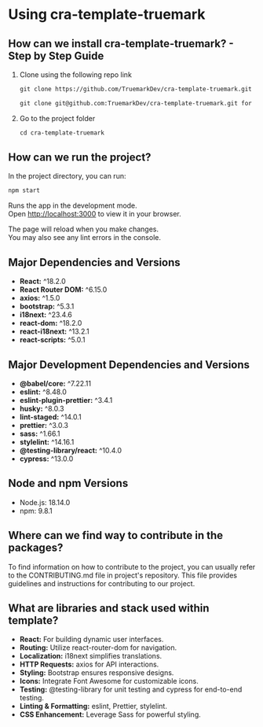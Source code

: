 # Using cra-template-truemark

## How can we install cra-template-truemark? - Step by Step Guide

1. Clone using the following repo link

   ```md
   git clone https://github.com/TruemarkDev/cra-template-truemark.git for https.

   git clone git@github.com:TruemarkDev/cra-template-truemark.git for ssh.
   
   ```

2. Go to the project folder

   ```md
   cd cra-template-truemark
   ```

## How can we run the project?

In the project directory, you can run:

   ```md
   npm start
   ```

Runs the app in the development mode.\
 Open [http://localhost:3000](http://localhost:3000) to view it in your browser.

The page will reload when you make changes.\
 You may also see any lint errors in the console.

## Major Dependencies and Versions

- **React:** ^18.2.0
- **React Router DOM:** ^6.15.0
- **axios:** ^1.5.0
- **bootstrap:** ^5.3.1
- **i18next:** ^23.4.6
- **react-dom:** ^18.2.0
- **react-i18next:** ^13.2.1
- **react-scripts:** ^5.0.1

## Major Development Dependencies and Versions

- **@babel/core:** ^7.22.11
- **eslint:** ^8.48.0
- **eslint-plugin-prettier:** ^3.4.1
- **husky:** ^8.0.3
- **lint-staged:** ^14.0.1
- **prettier:** ^3.0.3
- **sass:** ^1.66.1
- **stylelint:** ^14.16.1
- **@testing-library/react:** ^10.4.0
- **cypress:** ^13.0.0


## Node and npm Versions

- Node.js: 18.14.0
- npm: 9.8.1

## Where can we find way to contribute in the packages?

To find information on how to contribute to the project, you can usually refer to the CONTRIBUTING.md file in project's repository. This file provides guidelines and instructions for contributing to our project.

## What are libraries and stack used within template?

- **React:** For building dynamic user interfaces.
- **Routing:** Utilize react-router-dom for navigation.
- **Localization:** i18next simplifies translations.
- **HTTP Requests:** axios for API interactions.
- **Styling:** Bootstrap ensures responsive designs.
- **Icons:** Integrate Font Awesome for customizable icons.
- **Testing:** @testing-library for unit testing and cypress for end-to-end testing.
- **Linting & Formatting:** eslint, Prettier, stylelint.
- **CSS Enhancement:** Leverage Sass for powerful styling.
